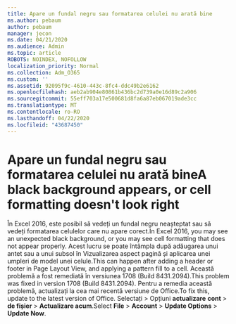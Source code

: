 ```yaml
---
title: Apare un fundal negru sau formatarea celulei nu arată bine
ms.author: pebaum
author: pebaum
manager: jecon
ms.date: 04/21/2020
ms.audience: Admin
ms.topic: article
ROBOTS: NOINDEX, NOFOLLOW
localization_priority: Normal
ms.collection: Adm_O365
ms.custom: ''
ms.assetid: 92095f9c-4610-443c-8fc4-ddc49b2e6162
ms.openlocfilehash: aeb2ab904e80861b436bc2d739a0e16d89c2a906
ms.sourcegitcommit: 55eff703a17e500681d8fa6a87eb067019ade3cc
ms.translationtype: MT
ms.contentlocale: ro-RO
ms.lasthandoff: 04/22/2020
ms.locfileid: "43687450"
---
```

# <a name="a-black-background-appears-or-cell-formatting-doesnt-look-right"></a><span data-ttu-id="36112-102">Apare un fundal negru sau formatarea celulei nu arată bine</span><span class="sxs-lookup"><span data-stu-id="36112-102">A black background appears, or cell formatting doesn't look right</span></span>

<span data-ttu-id="36112-103">În Excel 2016, este posibil să vedeți un fundal negru neașteptat sau să vedeți formatarea celulelor care nu apare corect.</span><span class="sxs-lookup"><span data-stu-id="36112-103">In Excel 2016, you may see an unexpected black background, or you may see cell formatting that does not appear properly.</span></span> <span data-ttu-id="36112-104">Acest lucru se poate întâmpla după adăugarea unui antet sau a unui subsol în Vizualizarea aspect pagină și aplicarea unei umpleri de model unei celule.</span><span class="sxs-lookup"><span data-stu-id="36112-104">This can happen after adding a header or footer in Page Layout View, and applying a pattern fill to a cell.</span></span> <span data-ttu-id="36112-105">Această problemă a fost remediată în versiunea 1708 (Build 8431.2094).</span><span class="sxs-lookup"><span data-stu-id="36112-105">This problem was fixed in version 1708 (Build 8431.2094).</span></span> <span data-ttu-id="36112-106">Pentru a remedia această problemă, actualizați la cea mai recentă versiune de Office.</span><span class="sxs-lookup"><span data-stu-id="36112-106">To fix this, update to the latest version of Office.</span></span> <span data-ttu-id="36112-107">Selectați \> Opțiuni **actualizare** **cont** \> **de fișier** \> **Actualizare acum**.</span><span class="sxs-lookup"><span data-stu-id="36112-107">Select **File** \> **Account** \> **Update Options** \> **Update Now**.</span></span>
  

